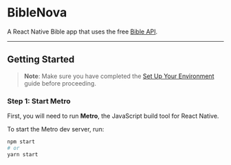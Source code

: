 # BibleNova

A React Native Bible app that uses the free [Bible API](https://bible-api.com).

---

## Getting Started

> **Note**: Make sure you have completed the [Set Up Your Environment](https://reactnative.dev/docs/set-up-your-environment) guide before proceeding.

### Step 1: Start Metro

First, you will need to run **Metro**, the JavaScript build tool for React Native.

To start the Metro dev server, run:

```sh
npm start
# or
yarn start
